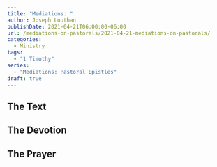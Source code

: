 ```yaml
---
title: "Mediations: "
author: Joseph Louthan
publishDate: 2021-04-21T06:00:00-06:00
url: /mediations-on-pastorals/2021-04-21-mediations-on-pastorals/
categories:
  - Ministry
tags:
  - "1 Timothy"
series:
  - "Mediations: Pastoral Epistles"
draft: true
---
```


## The Text


## The Devotion


## The Prayer

